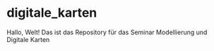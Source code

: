 # digitale_karten
Hallo, Welt! Das ist das Repository für das Seminar Modellierung und Digitale Karten
